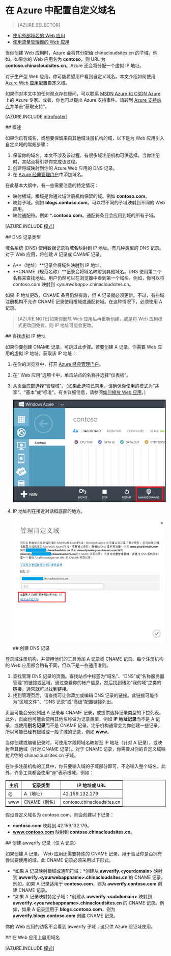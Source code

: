 <properties
	pageTitle="在 Azure 中配置自定义域名"
	description="了解如何在 Azure 中结合使用自定义域名和 Web 应用。"
	services="app-service"
	documentationCenter=""
	authors="cephalin"
	manager="wpickett"
	editor="jimbe"
	tags="top-support-issue"/>

<tags
	ms.service="app-service"
	ms.date="02/16/2016"
	wacn.date="05/24/2016"/>

# 在 Azure 中配置自定义域名

> [AZURE.SELECTOR]
- [使用外部域名的 Web 应用](/documentation/articles/web-sites-custom-domain-name/)
- [使用流量管理器的 Web 应用](/documentation/articles/web-sites-traffic-manager-custom-domain-name/)

当你创建 Web 应用时，Azure 会将其分配给 chinacloudsites.cn 的子域。例如，如果你的 Web 应用名为 **contoso**，则 URL 为 **contoso.chinacloudsites.cn**。Azure 还会将分配一个虚拟 IP 地址。

对于生产型 Web 应用，你可能希望用户看到自定义域名。本文介绍如何使用 [Azure Web 应用](/documentation/services/web-sites/)配置自定义域。

如果你对本文中的任何观点存在疑问，可以联系 [MSDN Azure 和 CSDN Azure](/support/forums/) 上的 Azure 专家。或者，你也可以提出 Azure 支持事件。请转到 [Azure 支持站点](/support/contact/)并单击“获取支持”。

[AZURE.INCLUDE [introfooter](../../includes/custom-dns-web-site-intro-notes.md)]

##<a name="overview"></a> 概述

如果你已有域名，或想要保留来自其他域注册机构的域，以下是为 Web 应用引入自定义域的常规步骤：

1. 保留你的域名。本文不涉及该过程。有很多域注册机构可供选择。当你注册时，其站点将引导你完成该过程。
1. 创建将域映射到你的 Azure Web 应用的 DNS 记录。
1. 在 [Azure 经典管理门户](https://manage.windowsazure.cn/)中添加域名。

在此基本大纲中，有一些需要注意的特定情况：

- 映射根域。根域是你通过域注册机构保留的域。例如 **contoso.com**。
- 映射子域。例如 **blogs.contoso.com**。可以将不同的子域映射到不同的 Web 应用。
- 映射通配符。例如 ***.contoso.com**。通配符条目会应用到域的所有子域。

[AZURE.INCLUDE [模式](../../includes/custom-dns-web-site-modes.md)]


##<a name="dns-record-types"></a> DNS 记录类型

域名系统 (DNS) 使用数据记录将域名映射到 IP 地址。有几种类型的 DNS 记录。对于 Web 应用，将创建 *A* 记录或 *CNAME* 记录。

- A**（地址）**记录会将域名映射到 IP 地址。
- **CNAME（规范名称）**记录会将域名映射到其他域名。DNS 使用第二个名称来查找地址。用户仍然可以在浏览器中看到第一个域名。例如，你可以将 contoso.com 映射到 *&lt;yourwebapp&gt;*.chinacloudsites.cn。

如果 IP 地址更改，CNAME 条目仍然有效，但 A 记录就必须更新。不过，有些域注册机构不允许 CNAME 记录使用根域或通配符域。在这种情况下，必须使用 A 记录。

> [AZURE.NOTE]如果你删除 Web 应用后再重新创建，或是将 Web 应用模式更改回免费，则 IP 地址可能会更改。


##<a name="find-the-virtual-ip-address"></a> 查找虚拟 IP 地址

如果你要创建 CNAME 记录，可跳过此步骤。若要创建 A 记录，你需要 Web 应用的虚拟 IP 地址。获取该 IP 地址：

1.	在你的浏览器中，打开 [Azure 经典管理门户](https://manage.windowsazure.cn)。
2.	在“ Web 应用”选项卡中，单击站点的名称并选择“仪表板”。
3.	从页面底部选择“管理域”。（如果此选项已禁用，请确保你使用的模式为“共享”、“基本”或“标准”。有关详细信息，请参阅[如何缩放 Web 应用](/documentation/articles/web-sites-scale/)。） 

	![](./media/web-sites-custom-domain-name/dncmntask-cname-6.png)

4.	IP 地址列在接近对话框底部的地方。

	![](./media/web-sites-custom-domain-name/ipaddress.png)
##<a name="create-the-dns-records"></a> 创建 DNS 记录

登录域注册机构，并使用他们的工具添加 A 记录或 CNAME 记录。每个注册机构的 Web 应用都会稍有不同，但以下是一些通用准则。

1.	查找管理 DNS 记录的页面。查找站点中标签为“域名”、“DNS”或“名称服务器管理”的链接或区域。通过查看你的帐户信息，然后找到诸如“我的域”之类的链接，通常就可以找到链接。
2.	找到管理页后，请查找可让你添加或编辑 DNS 记录的链接。此链接可能作为“区域文件”、“DNS 记录”或“高级”配置链接列出。

页面可能会分别列出 A 记录与 CNAME 记录，或提供选择记录类型的下拉列表。此外，页面也可能会使用其他名称做为记录类型，例如 **IP 地址记录**而不是 A 记录，或使用**别名记录**而不是 CNAME 记录。注册机构通常会为你创建一些记录，所以可能已经有根域或一般子域的记录，例如 **www**。

当你创建或编辑记录时，可使用字段将域名映射至 IP 地址（针对 A 记录），或映射至其他域（针对 CNAME 记录）。对于 CNAME 记录，你需要*从*你的自定义域映射*到*你的 chinacloudsites.cn 子域。

在许多注册机构的工具中，你只要输入域的子域部分即可，不必输入整个域名。此外，许多工具都会使用“@”表示根域。例如：

<table cellspacing="0" border="1">
  <tr>
    <th>主机</th>
    <th>记录类型</th>
    <th>IP 地址或 URL</th>
  </tr>
  <tr>
    <td>@</td>
    <td>A（地址）</td>
    <td>42.159.132.179</td>
  </tr>
  <tr>
    <td>www</td>
    <td>CNAME（别名）</td>
    <td>contoso.chinacloudsites.cn</td>
  </tr>
</table>

假设自定义域名为 contoso.com，则会创建以下记录：

- **contoso.com** 映射到 42.159.132.179。
- **www.contoso.com** 映射到 **contoso.chinacloudsites.cn**。

##<a name="awverify"></a> 创建 awverify 记录（仅 A 记录）

如果创建 A 记录， Web 应用还需要特殊的 CNAME 记录，用于验证你是否拥有尝试要使用的域。此 CNAME 记录必须采用以下形式。

- *如果 A 记录映射根域或通配符域：*创建从 **awverify.&lt;yourdomain&gt;** 映射到 **awverify.&lt;yourwebappname&gt;.chinacloudsites.cn** 的 CNAME 记录。例如，如果 A 记录适用于 **contoso.com**，则为 **awverify.contoso.com** 创建 CNAME 记录。
- *如果 A 记录映射特定子域：*创建从 **awverify.&lt;subdomain&gt;** 映射到 **awverify.&lt;yourwebappname&gt;.chinacloudsites.cn** 的 CNAME 记录。例如，如果 A 记录适用于 **blogs.contoso.com**，则为 **awverify.blogs.contoso.com** 创建 CNAME 记录。

你的 Web 应用的访客不会看到 awverify 子域；这只供 Azure 验证域使用。

##<a name="enable-the-domain-name-on-your-web-app"></a> 在 Web 应用上启用域名

[AZURE.INCLUDE [模式](../../includes/custom-dns-web-site-enable-on-web-site.md)]


<!-- Anchors. -->
[概述]: #overview
[DNS 记录类型]: #dns-record-types
[查找虚拟 IP 地址]: #find-the-virtual-ip-address
[创建 DNS 记录]: #create-the-dns-records
[在 Web 应用上启用域名]: #enable-the-domain-name-on-your-web-app

<!-- Images -->
[subdomain]: ./media/web-sites-custom-domain-name/azurewebsites-subdomain.png

<!---HONumber=Mooncake_1207_2015-->